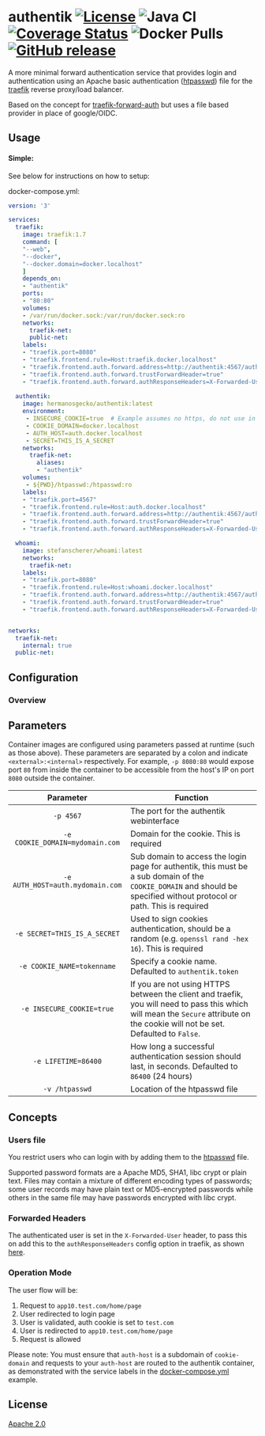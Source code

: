 # authentik [![License](https://img.shields.io/badge/License-Apache%202.0-blue.svg)](https://opensource.org/licenses/Apache-2.0) ![Java CI](https://github.com/hermanosgecko/authentik/workflows/Java%20CI/badge.svg) [![Coverage Status](https://coveralls.io/repos/github/hermanosgecko/authentik/badge.svg?branch=master)](https://coveralls.io/github/hermanosgecko/authentik?branch=master)  ![Docker Pulls](https://img.shields.io/docker/pulls/hermanosgecko/authentik.svg)  [![GitHub release](https://img.shields.io/github/release/hermanosgecko/authentik.svg)](https://Github.com/hermanosgecko/authentik/releases/)
A more minimal forward authentication service that provides login and authentication using an Apache basic authentication ([htpasswd](https://httpd.apache.org/docs/current/programs/htpasswd.html)) file for the [traefik](https://github.com/containous/traefik) reverse proxy/load balancer.

Based on the concept for [traefik-forward-auth](https://github.com/thomseddon/traefik-forward-auth) but uses a file based provider in place of google/OIDC.

## Usage

#### Simple:

See below for instructions on how to setup:

docker-compose.yml:

```yaml
version: '3'

services:
  traefik:
    image: traefik:1.7
    command: [
    "--web", 
    "--docker", 
    "--docker.domain=docker.localhost"
    ]
    depends_on:
    - "authentik"
    ports:
    - "80:80"
    volumes:
    - /var/run/docker.sock:/var/run/docker.sock:ro
    networks:
      traefik-net:
      public-net:
    labels:
    - "traefik.port=8080"
    - "traefik.frontend.rule=Host:traefik.docker.localhost"
    - "traefik.frontend.auth.forward.address=http://authentik:4567/auth"
    - "traefik.frontend.auth.forward.trustForwardHeader=true"
    - "traefik.frontend.auth.forward.authResponseHeaders=X-Forwarded-User"
    
  authentik:
    image: hermanosgecko/authentik:latest
    environment:
     - INSECURE_COOKIE=true  # Example assumes no https, do not use in production
     - COOKIE_DOMAIN=docker.localhost
     - AUTH_HOST=auth.docker.localhost 
     - SECRET=THIS_IS_A_SECRET 
    networks:
      traefik-net:
        aliases:
        - "authentik"
    volumes:
     - ${PWD}/htpasswd:/htpasswd:ro
    labels:
    - "traefik.port=4567"
    - "traefik.frontend.rule=Host:auth.docker.localhost"
    - "traefik.frontend.auth.forward.address=http://authentik:4567/auth"
    - "traefik.frontend.auth.forward.trustForwardHeader=true"
    - "traefik.frontend.auth.forward.authResponseHeaders=X-Forwarded-User"

  whoami:
    image: stefanscherer/whoami:latest
    networks:
      traefik-net:
    labels:
    - "traefik.port=8080"
    - "traefik.frontend.rule=Host:whoami.docker.localhost"
    - "traefik.frontend.auth.forward.address=http://authentik:4567/auth"
    - "traefik.frontend.auth.forward.trustForwardHeader=true"
    - "traefik.frontend.auth.forward.authResponseHeaders=X-Forwarded-User"


networks:
  traefik-net:
    internal: true
  public-net:
```
## Configuration

### Overview
## Parameters

Container images are configured using parameters passed at runtime (such as those above). These parameters are separated by a colon and indicate `<external>:<internal>` respectively. For example, `-p 8080:80` would expose port `80` from inside the container to be accessible from the host's IP on port `8080` outside the container.

| Parameter | Function |
| :----: | --- |
| `-p 4567` | The port for the authentik webinterface |
| `-e COOKIE_DOMAIN=mydomain.com` | Domain for the cookie. This is required |
| `-e AUTH_HOST=auth.mydomain.com` | Sub domain to access the login page for authentik, this must be a sub domain of the `COOKIE_DOMAIN` and should be specified without protocol or path.  This is required  |
| `-e SECRET=THIS_IS_A_SECRET` | Used to sign cookies authentication, should be a random (e.g. `openssl rand -hex 16`).  This is required  |
| `-e COOKIE_NAME=tokenname` | Specify a cookie name. Defaulted to `authentik.token` |
| `-e INSECURE_COOKIE=true` | If you are not using HTTPS between the client and traefik, you will need to pass this which will mean the `Secure` attribute on the cookie will not be set. Defaulted to `False`. |
| `-e LIFETIME=86400` | How long a successful authentication session should last, in seconds. Defaulted to `86400` (24 hours) |
| `-v /htpasswd` | Location of the htpasswd file|
   
 ## Concepts

### Users file

You restrict users who can login with by adding them to the [htpasswd](https://httpd.apache.org/docs/current/programs/htpasswd.html) file.

Supported password formats are a Apache MD5, SHA1, libc crypt or plain text. Files may contain a mixture of different encoding types of passwords; some user records may have plain text or MD5-encrypted passwords while others in the same file may have passwords encrypted with libc crypt.

### Forwarded Headers

The authenticated user is set in the `X-Forwarded-User` header, to pass this on add this to the `authResponseHeaders` config option in traefik, as shown [here](https://github.com/hermanosgecko/authentik/blob/master/docker-compose.yml).

### Operation Mode

The user flow will be:

1. Request to `app10.test.com/home/page`
2. User redirected to login page
3. User is validated, auth cookie is set to `test.com`
4. User is redirected to `app10.test.com/home/page`
5. Request is allowed

Please note: You must ensure that `auth-host`  is a subdomain of `cookie-domain` and requests to your `auth-host` are routed to the authentik container, as demonstrated with the service labels in the [docker-compose.yml](https://github.com/hermanosgecko/authentik/blob/master/docker-compose.yml) example.
## License

[Apache 2.0](https://github.com/hermanosgecko/authentik/blob/master/LICENSE)
